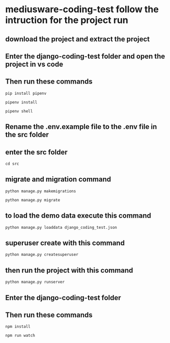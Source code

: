 # mediusware-coding-test follow the intruction for the project run

## download the project and extract the project
## Enter the django-coding-test folder and open the project in vs code
## Then run these commands
```
pip install pipenv
```
```
pipenv install 
```
```
pipenv shell
```
## Rename the .env.example file to the .env file in the src folder
## enter the src folder
```
cd src
```
## migrate and migration command
```
python manage.py makemigrations
```
```
python manage.py migrate
```
## to load the demo data execute this command
```
python manage.py loaddata django_coding_test.json
```
## superuser create with this command
```
python manage.py createsuperuser
```
## then run the project with this command
```
python manage.py runserver
```

## Enter the django-coding-test folder
## Then run these commands 
```
npm install
```
```
npm run watch
```

